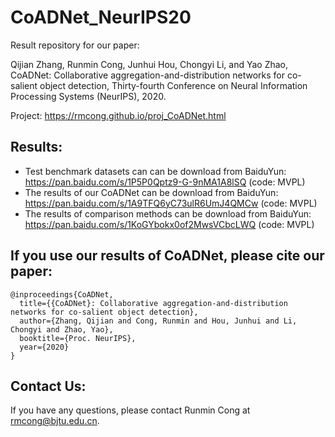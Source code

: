 # CoADNet_NeurIPS20

Result repository for our paper:

Qijian Zhang, Runmin Cong, Junhui Hou, Chongyi Li, and Yao Zhao, CoADNet: Collaborative aggregation-and-distribution networks for co-salient object detection, Thirty-fourth Conference on Neural Information Processing Systems (NeurIPS), 2020. 

Project: https://rmcong.github.io/proj_CoADNet.html


## Results:
- Test benchmark datasets can can be download from BaiduYun: https://pan.baidu.com/s/1P5P0Qptz9-G-9nMA1A8lSQ (code: MVPL) 
- The results of our CoADNet can be download from BaiduYun: https://pan.baidu.com/s/1A9TFQ6yC73ulR6UmJ4QMCw (code: MVPL) 
- The results of comparison methods can be download from BaiduYun: https://pan.baidu.com/s/1KoGYbokx0of2MwsVCbcLWQ (code: MVPL) 

## If you use our results of CoADNet, please cite our paper:

    @inproceedings{CoADNet,
      title={{CoADNet}: Collaborative aggregation-and-distribution networks for co-salient object detection},
      author={Zhang, Qijian and Cong, Runmin and Hou, Junhui and Li, Chongyi and Zhao, Yao},
      booktitle={Proc. NeurIPS},
      year={2020}
    }

## Contact Us:
If you have any questions, please contact Runmin Cong at rmcong@bjtu.edu.cn.



